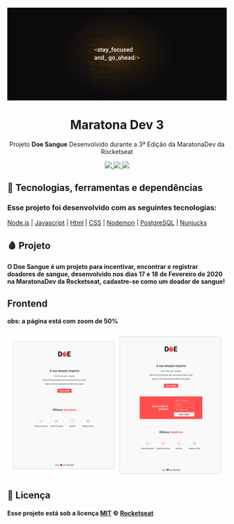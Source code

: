 <img src="./public/others/Wallpapers/Wallpaper MaratonaDev 3 - 2560x1080.png" align="center"></img>
<h1 align="center">Maratona Dev 3</h1>
<p align="center">Projeto <strong>Doe Sangue</strong> Desenvolvido durante a 3ª Edição da MaratonaDev da Rocketseat</p>
<p align="center">

<a aria-label="Versão do Node" href="https://github.com/nodejs/node/blob/master/doc/changelogs/CHANGELOG_V12.md#12.14.1">
<img src="https://img.shields.io/badge/node.js@lts-12.14.1-informational?logo=Node.JS"></img>
</a>
<a aria-label="Completo" href="https://rocketseat.com.br/maratonadev/aulas/3.0?aula=2">
<img src="https://img.shields.io/badge/MaratonaDev-done-orange?logo=data:image/png;base64,iVBORw0KGgoAAAANSUhEUgAAABAAAAAQCAMAAAAoLQ9TAAAALVBMVEVHcExxWsF0XMJzXMJxWcFsUsD///9jRrzY0u6Xh9Gsn9n39fyMecy0qd2bjNJWBT0WAAAABHRSTlMA2Do606wF2QAAAGlJREFUGJVdj1cWwCAIBLEsRU3uf9xobDH8+GZwUYi8i6ucJwrxKE+7D0G9Q4vlYqtmCSjndr4CgCgzlyFgfKfKCVO0LrPKjmiqMxGXkJwNnXskqWG+1oSM+BSwD8f29YLNjvx/OQrn+g99oQSoNmt3PgAAAABJRU5ErkJggg=="></img>
</a>

<a aria-label="Repo Size" href="README.md">
<img src="https://img.shields.io/github/repo-size/Rychillie/MaratonaDev-3.0.svg"></img>
</a>
</p>

## :rocket: Tecnologias, ferramentas e dependências

### Esse projeto foi desenvolvido com as seguintes tecnologias:

[Node.js](https://nodejs.org/en/)
| [Javascript](https://developer.mozilla.org/pt-BR/docs/Aprender/JavaScript)
| [Html](https://tableless.com.br/o-que-html-basico/)
| [CSS](https://www.w3schools.com/css/)
| [Nodemon](https://nodemon.io/)
| [PostgreSQL](https://www.postgresql.org/)
| [Nunjucks](https://mozilla.github.io/nunjucks/)

## 🩸 Projeto

#### O Doe Sangue é um projeto para incentivar, encontrar e registrar doadores de sangue, desenvolvido nos dias 17 e 18 de Fevereiro de 2020 na MaratonaDev da Rocketseat, cadastre-se como um doador de sangue!

## Frontend

#### obs: a página está com zoom de 50%
<img align="center" src="./public/others/screencapture.png"></img>

## :memo: Licença

#### Esse projeto está sob a licença [MIT](./LICENSE) &copy; [Rocketseat](https://rocketseat.com.br/)
